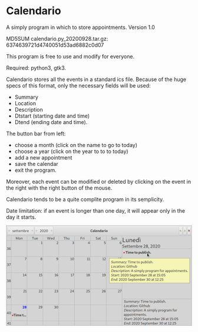# Calendario
A simply program in which to store appointments.
Version 1.0

MD5SUM calendario.py_20200928.tar.gz: 6374639721d4740051d53ad6882c0d07

This program is free to use and modify for everyone.

Required: python3, gtk3.

Calendario stores all the events in a standard ics file.
Because of the huge specs of this format, only the necessary fields will be used:
- Summary
- Location
- Description
- Dtstart (starting date and time)
- Dtend (ending date and time).

The button bar from left:
- choose a month (click on the name to go to today)
- choose a year (click on the year to to to today)
- add a new appointment
- save the calendar
- exit the program.

Moreover, each event can be modified or deleted by clicking on the event in the right with the right button of the mouse.

Calendario tends to be a quite complite program in its semplicity.

Date limitation: if an event is longer than one day, it will appear only in the day it starts.

![My image](https://github.com/frank038/Calendario/blob/master/image.png)
